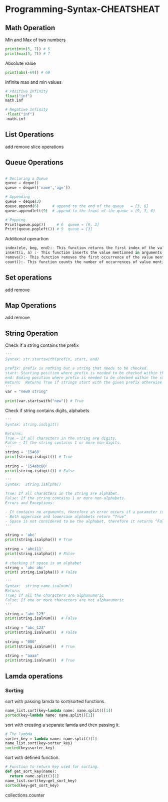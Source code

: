 # Programming-Syntax-CHEATSHEAT


## Math Operation

Min and Max of two numbers
```python
print(min(5, 7)) # 5
print(max(5, 7)) # 7
```

Absolute value
```python
print(abs(-69)) # 69
```

Infinite max and min values
```python
# Positive Infinity
float("inf")
math.inf

# Negative Infinity
-float("inf")
-math.inf
```


## List Operations

add remove
slice operations

## Queue Operations

```python

# Declaring a Queue
queue = deque()
queue = deque(['name','age'])   

# Appending
queue = deque(3)
queue.append(6)      # append to the end of the queue   = [3, 6]
queue.appendleft(9)  # append to the front of the queue = [9, 3, 6]

# Popping
Print(queue.pop())     # 6  queue = [9, 3]
Print(queue.popleft()) # 9  queue = [3]
```
Additional operartion 

```python
index(ele, beg, end):- This function returns the first index of the value mentioned in arguments, starting searching from beg till end index.
insert(i, a) :- This function inserts the value mentioned in arguments(a) at index(i) specified in arguments.
remove():- This function removes the first occurrence of the value mentioned in arguments.
count():- This function counts the number of occurrences of value mentioned in arguments.
```

## Set operations
add
remove


## Map Operations

add
remove

## String Operation

Check if a string contains the prefix

```python
'''
Syntax: str.startswith(prefix, start, end)

prefix: prefix ix nothing but a string that needs to be checked.
start: Starting position where prefix is needed to be checked within the string.
end: Ending position where prefix is needed to be checked within the string.
Return:  Returns True if strings start with the given prefix otherwise returns
'''
var = "new9 string"
 
print(var.startswith("new")) # True
```

Check if string contains digits, alphabets

```python
'''
Syntax: string.isdigit()

Returns:
True – If all characters in the string are digits.
False – If the string contains 1 or more non-digits.
'''
string = '15460'
print(string.isdigit()) # True
 
string = '154abc60' 
print(string.isdigit()) # False
```

```python
'''
Syntax:  string.isalpha()

True: If all characters in the string are alphabet.
False: If the string contains 1 or more non-alphabets.
Errors and Exceptions:

- It contains no arguments, therefore an error occurs if a parameter is passed
- Both uppercase and lowercase alphabets return “True”
- Space is not considered to be the alphabet, therefore it returns “False”
'''

string = 'abc'
print(string.isalpha()) # True
  
string = 'abc111'
print(string.isalpha()) # False
  
# checking if space is an alphabet
string = 'abc abc'
print( string.isalpha()) # False
```

```python
'''
Syntax:  string_name.isalnum()
Return: 
True: If all the characters are alphanumeric 
False: If one or more characters are not alphanumeric
'''

string = "abc 123"
print(string.isalnum())  # False
 
string = "abc_123"
print(string.isalnum())  # False
 
string = "000"
print(string.isalnum())  # True
 
string = "aaaa"
print(string.isalnum())  # True
```

## Lamda operations
### Sorting

sort with passing lamda to sort/sorted functions.
```python
name_list.sort(key=lambda name: name.split()[1])
sorted(key=lambda name: name.split()[1])
```

sort with creating a separate lamda and then passing it.
```python
# The lambda
sorter_key = lambda name: name.split()[1]
name_list.sort(key=sorter_key)
sorted(key=sorter_key)
```

sort with defined function.
```python
# Function to return key used for sorting.
def get_sort_key(name):
  return name.split()[1]
name_list.sort(key=get_sort_key)
sorted(key=get_sort_key)
```
collections.counter

